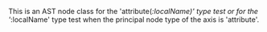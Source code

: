 
This is an AST node class for the 'attribute(*:localName)' type test or for the '*:localName' type test when the principal node type of the axis is 'attribute'.

